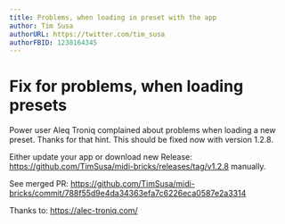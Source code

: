 ```yaml
---
title: Problems, when loading in preset with the app
author: Tim Susa
authorURL: https://twitter.com/tim_susa
authorFBID: 1238164345
---
```


# Fix for problems, when loading presets

Power user Aleq Troniq complained about problems when loading a new preset. Thanks for that hint.
This should be fixed now with version 1.2.8.

Either update your app or download new Release: https://github.com/TimSusa/midi-bricks/releases/tag/v1.2.8 manually.

See merged PR: https://github.com/TimSusa/midi-bricks/commit/788f55d9e4da34363efa7c6226eca0587e2a3314

Thanks to: https://alec-troniq.com/
